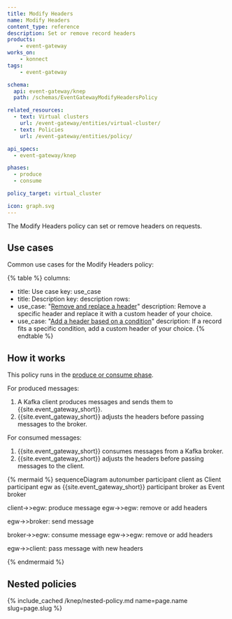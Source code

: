 ```yaml
---
title: Modify Headers
name: Modify Headers
content_type: reference
description: Set or remove record headers
products:
    - event-gateway
works_on:
    - konnect
tags:
    - event-gateway

schema:
  api: event-gateway/knep
  path: /schemas/EventGatewayModifyHeadersPolicy

related_resources:
  - text: Virtual clusters
    url: /event-gateway/entities/virtual-cluster/
  - text: Policies
    url: /event-gateway/entities/policy/

api_specs:
  - event-gateway/knep

phases:
  - produce
  - consume

policy_target: virtual_cluster

icon: graph.svg
---
```


The Modify Headers policy can set or remove headers on requests.

## Use cases

Common use cases for the Modify Headers policy:

<!--vale off-->
{% table %}
columns:
  - title: Use case
    key: use_case
  - title: Description
    key: description
rows:
  - use_case: "[Remove and replace a header](/event-gateway/policies/modify-headers/examples/remove-and-replace-header/)"
    description: Remove a specific header and replace it with a custom header of your choice.
  - use_case: "[Add a header based on a condition](/event-gateway/policies/modify-headers/examples/add-header-based-on-condition/)"
    description: If a record fits a specific condition, add a custom header of your choice.
{% endtable %}
<!--vale on-->

## How it works

This policy runs in the [produce or consume phase](/event-gateway/entities/policy/#phases).

For produced messages:
1. A Kafka client produces messages and sends them to {{site.event_gateway_short}}.
1. {{site.event_gateway_short}} adjusts the headers before passing messages to the broker.

For consumed messages:
1. {{site.event_gateway_short}} consumes messages from a Kafka broker.
1. {{site.event_gateway_short}} adjusts the headers before passing messages to the client.

<!--vale off-->
{% mermaid %}
sequenceDiagram
  autonumber
  participant client as Client
  participant egw as {{site.event_gateway_short}}
  participant broker as Event broker

  client->>egw: produce message
  egw->>egw: remove or add headers
  
  egw->>broker: send message

  broker->>egw: consume message
  egw->>egw: remove or add headers

  egw->>client: pass message with new headers

{% endmermaid %}
<!--vale on-->

## Nested policies 

{% include_cached /knep/nested-policy.md name=page.name slug=page.slug %}
